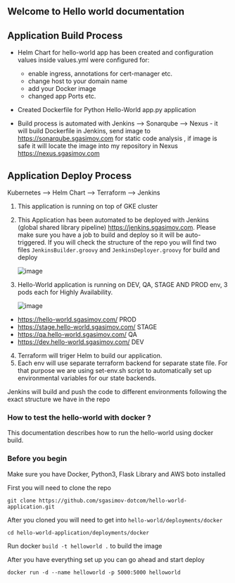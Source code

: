 ## Welcome to Hello world documentation

## Application Build Process

- Helm Chart for hello-world app has been created and  configuration values inside values.yml were configured for: 
	- enable ingress, annotations  for cert-manager etc. 
	- change host to your domain name
	- add your Docker image
    - changed app Ports etc.

- Created Dockerfile for Python Hello-World app.py application
- Build process is automated with Jenkins --> Sonarqube --> Nexus  - it will build Dockerfile in Jenkins, send image to https://sonarqube.sgasimov.com  for static code analysis , if image is safe it will locate the image into my repository in Nexus  https://nexus.sgasimov.com

## Application Deploy Process

Kubernetes --> Helm Chart --> Terraform --> Jenkins

1. This application is running on top of GKE cluster
2. This Application has been automated to be deployed with Jenkins (global shared library pipeline) https://jenkins.sgasimov.com. Please make sure you have a job to build and deploy so it will be auto-triggered. If you will check the structure of the repo you will find two files `JenkinsBuilder.groovy` and `JenkinsDeployer.groovy` for build and deploy

    ![image](https://user-images.githubusercontent.com/84157053/151738846-4a4eb3af-1ae3-4d12-aafd-049c07f7da69.png)
  
3. Hello-World application is running on DEV, QA, STAGE AND PROD env, 3 pods each for Highly Availability.

    ![image](https://user-images.githubusercontent.com/84157053/151690117-6fa8438b-0363-47af-8f08-d339d25714db.png)

- https://hello-world.sgasimov.com/ PROD 
- https://stage.hello-world.sgasimov.com/ STAGE
- https://qa.hello-world.sgasimov.com/ QA 
- https://dev.hello-world.sgasimov.com/ DEV 

4. Terraform will triger Helm to build our application.
5. Each env will use separate terraform backend for separate state file. For that purpose we are using set-env.sh script to automatically set up environmental variables for our state backends.  

Jenkins will build and push the code to different environments following the exact structure we have in the repo 

### How to test the hello-world with docker ?
This documentation describes how to run the hello-world using docker build. 

### Before you begin
Make sure you have Docker, Python3, Flask Library and AWS boto installed


First you will need to clone the repo 
```
git clone https://github.com/sgasimov-dotcom/hello-world-application.git
```


After you cloned you will need to get into `hello-world/deployments/docker` 
```
cd hello-world-application/deployments/docker
```

Run docker ``` build -t helloworld . ```  to build the image

After you have everything set up you can go ahead and start deploy
```
docker run -d --name helloworld -p 5000:5000 helloworld
```

